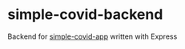 # simple-covid-backend
Backend for [simple-covid-app](https://github.com/Nemo984/simple-covid-backend) written with Express
